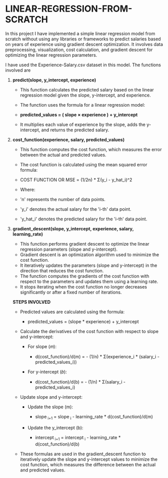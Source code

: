 # LINEAR-REGRESSION-FROM-SCRATCH

In this project I have implemented a simple linear regression model from scratch without using any libraries or frameworks to predict salaries based on years of experience using gradient descent optimization. It involves data preprocessing, visualization, cost calculation, and gradient descent for optimizing the linear regression parameters.

I have used the Experience-Salary.csv dataset in this model. The functions involved are

1. **predict(slope, y_intercept, experience)**

   - This function calculates the predicted salary based on the linear regression model given the slope, y-intercept, and experience.

   - The function uses the formula for a linear regression model:
   - **predicted_values = ( slope × experience ) + y_intercept**

   - It multiplies each value of experience by the slope, adds the y-intercept, and returns the predicted salary.


2. **cost_function(experience, salary, predicted_values)**

   - This function computes the cost function, which measures the error between the actual and predicted values.
   - The cost function is calculated using the mean squared error formula:

   - COST FUNCTION OR MSE = (1/2n) * Σ(y_i - y_hat_i)^2
   
   - Where:
    - 'n' represents the number of data points.
    - 'y_i' denotes the actual salary for the 'i-th' data point.
    - 'y_hat_i' denotes the predicted salary for the 'i-th' data point.

3. **gradient_descent(slope, y_intercept, experience, salary, learning_rate)**

    - This function performs gradient descent to optimize the linear regression parameters (slope and y-intercept).
    - Gradient descent is an optimization algorithm used to minimize the cost function.
    - It iteratively updates the parameters (slope and y-intercept) in the direction that reduces the cost function.
    - The function computes the gradients of the cost function with respect to the parameters and updates them using a learning rate.
    - It stops iterating when the cost function no longer decreases significantly or after a fixed number of iterations.
  
   **STEPS INVOLVED**

    - Predicted values are calculated using the formula:
     
      	- predicted_values = (slope * experience) + y_intercept
      
    - Calculate the derivatives of the cost function with respect to slope and y-intercept:
      
      	- For slope (𝑚):
      
      		- d(cost_function)/d(m) = - (1/n) * Σ(experience_i * (salary_i - predicted_values_i))
      
      	- For y-intercept (𝑏):
      
      		- d(cost_function)/d(b) = - (1/n) * Σ(salary_i - predicted_values_i)
      	   
    - Update slope and y-intercept:
      
      	- Update the slope (m):
      	  
      		- slope<sub> i+1</sub> = slope<sub> i</sub> - learning_rate *  d(cost_function)/d(m) 
      	
      	- Update the y_intercept (b):

          - intercept<sub> i+1</sub> = intercept<sub> i</sub> - learning_rate *  d(cost_function)/d(b) 


    - These formulas are used in the gradient_descent function to iteratively update the slope and y-intercept values to minimize the cost function, which measures the difference between the actual and predicted values.
